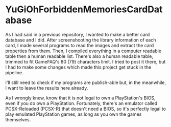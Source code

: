# YuGiOhForbiddenMemoriesCardDatabase

As I had said in a previous repository, I wanted to make a better card database and I did. After screenshooting the library information of each card, I made several programs to read the images and extract the card properties from them. Then, I compiled everything in a computer readable table then a human readable list. There's also a human readable table, trimmed to fit GameFAQ's 80 (79) characters limit. I tried to post it there, but I had to make some changes which made this project get stuck in the pipeline.

I'll still need to check if my programs are publish-able but, in the meanwhile, I want to leave the results here already.

As I wrongly knew, know that it is not legal to own a PlayStation's BIOS, even if you do own a PlayStation. Fortunately, there's an emulator called PCSX-Reloaded (PCSX-R) that doesn't need a BIOS, so it's perfectly legal to play emulated PlayStation games, as long as you own the games themselves.
